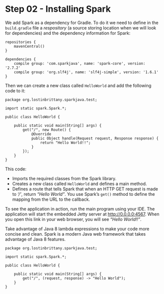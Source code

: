 # Step 02 - Installing Spark

We add Spark as a dependency for Gradle. To do it we need to define in the `build.gradle` file a *respository* (a source storing location when we will look for dependencies) and the dependency information for Spark:

	repositories {
    	mavenCentral()
	}

	dependencies {
		compile group: 'com.sparkjava', name: 'spark-core', version: '2.7.2'
		compile group: 'org.slf4j', name: 'slf4j-simple', version: '1.6.1'		
	}

Then we can create a new class called `HelloWorld`  and add the following code to it:

	package org.lostinbrittany.sparkjava.test;
	
	import static spark.Spark.*;
	
	public class HelloWorld {
		
	    public static void main(String[] args) {
	        get("/", new Route() {
	            @Override
	            public Object handle(Request request, Response response) {
	                return "Hello World!!";
	            }
	        });
	    }
	}
	
This code:

* Imports the required classes from the Spark library.
* Creates a new class called `HelloWorld` and defines a main method.
* Defines a route that tells Spark that when an HTTP GET request is made to *‘/’*, return *“Hello World”*. You use Spark’s `get()` method to define the mapping from the URL to the callback.

To see the application in action, run the main program using your IDE. The application will start the embedded Jetty server at http://0.0.0.0:4567. When you open this link in your web browser, you will see *“Hello World!!”*.

Take advantage of Java 8 lambda expressions to make your code more concise and clean. Spark is a modern Java web framework that takes advantage of Java 8 features.	

	package org.lostinbrittany.sparkjava.test;
	
	import static spark.Spark.*;
	
	public class HelloWorld {
		
	    public static void main(String[] args) {
	        get("/", (request, response) -> "Hello World");
	    }
	}


